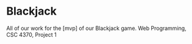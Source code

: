 # Blackjack
All of our work for the [mvp] of our Blackjack game. Web Programming, CSC 4370, Project 1
